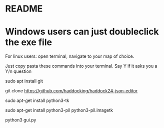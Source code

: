 # README

# Windows users can just doubleclick the exe file

For linux users: open terminal, navigate to your map of choice.

Just copy pasta these commands into your terminal. Say Y if it asks you a Y/n question

sudo apt install git 

git clone https://github.com/haddocking/haddock24-json-editor

sudo apt-get install python3-tk

sudo apt-get install python3-pil python3-pil.imagetk

python3 gui.py 
